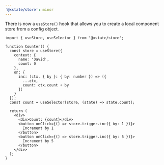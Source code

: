 ```yaml
---
'@xstate/store': minor
---
```


There is now a `useStore()` hook that allows you to create a local component store from a config object.

```tsx
import { useStore, useSelector } from '@xstate/store';

function Counter() {
  const store = useStore({
    context: {
      name: 'David',
      count: 0
    },
    on: {
      inc: (ctx, { by }: { by: number }) => ({
        ...ctx,
        count: ctx.count + by
      })
    }
  });
  const count = useSelector(store, (state) => state.count);

  return (
    <div>
      <div>Count: {count}</div>
      <button onClick={() => store.trigger.inc({ by: 1 })}>
        Increment by 1
      </button>
      <button onClick={() => store.trigger.inc({ by: 5 })}>
        Increment by 5
      </button>
    </div>
  );
}
```
